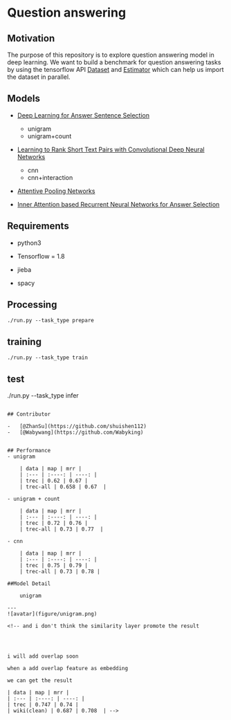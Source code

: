 # Question answering 

## Motivation
The purpose of this repository is to explore question answering model in deep learning. We want to build a benchmark for question answering tasks by using the tensorflow API [Dataset](https://www.tensorflow.org/guide/datasets) and [Estimator](https://www.tensorflow.org/guide/estimators) which can help us import the dataset in parallel.


<!-- 这是一个处理sentence pairs,question answering问题的工具包
在trecqa数据集上overlap或者说是word count这个特征非常重要，注意去停用词和不去停用词效果差异很大，不去停用词
map mrr = (0.68,0.73) map,mrr = (0.71,0.77) 一般可以提升2个点左右，所以这个提升是非常大的。

对于直接unigram embedding(未去停用词)，map,mrr = (0.59,0.65)
去停用词 map,mrr(0.62,0.67)
 -->

## Models

- [Deep Learning for Answer Sentence Selection](https://arxiv.org/abs/1412.1632)

    - unigram
    - unigram+count
- [Learning to Rank Short Text Pairs with Convolutional Deep Neural Networks](http://disi.unitn.it/~severyn/papers/sigir-2015-long.pdf)
    - cnn
    - cnn+interaction

- [Attentive Pooling Networks](https://arxiv.org/abs/1602.03609)

- [Inner Attention based Recurrent Neural Networks for Answer Selection](http://www.aclweb.org/anthology/P16-1122)

## Requirements

- python3

- Tensorflow = 1.8

- jieba
- spacy
## Processing


```
./run.py --task_type prepare
```

## training
```
./run.py --task_type train
```

## test
./run.py --task_type infer
```

## Contributor

-   [@ZhanSu](https://github.com/shuishen112)
-   [@Wabywang](https://github.com/Wabyking)


## Performance
- unigram

    | data | map | mrr |
    | :--- | :----: | ----: |
    | trec | 0.62 | 0.67 |
    | trec-all | 0.658 | 0.67  |

- unigram + count

    | data | map | mrr |
    | :--- | :----: | ----: |
    | trec | 0.72 | 0.76 |
    | trec-all | 0.73 | 0.77  |

- cnn

    | data | map | mrr |
    | :--- | :----: | ----: |
    | trec | 0.75 | 0.79 |
    | trec-all | 0.73 | 0.78 |

##Model Detail

    unigram

---
![avatar](figure/unigram.png)

<!-- and i don't think the similarity layer promote the result




i will add overlap soon

when a add overlap feature as embedding

we can get the result

| data | map | mrr |
| :--- | :----: | ----: |
| trec | 0.747 | 0.74 |
| wiki(clean) | 0.687 | 0.708  | -->




